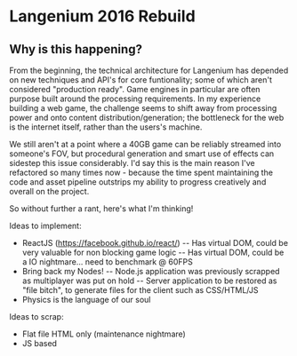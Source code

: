 # Langenium 2016 Rebuild 

## Why is this happening?

From the beginning, the technical architecture for Langenium has depended on new techniques and API's for core funtionality; some of which aren't considered "production ready". Game engines in particular are often purpose built around the processing requirements. In my experience building a web game, the challenge seems to shift away from processing power and onto content distribution/generation; the bottleneck for the web is the internet itself, rather than the users's machine.

We still aren't at a point where a 40GB game can be reliably streamed into someone's FOV, but procedural generation and smart use of effects can sidestep this issue considerably. I'd say this is the main reason I've refactored so many times now - because the time spent maintaining the code and asset pipeline outstrips my ability to progress creatively and overall on the project.

So without further a rant, here's what I'm thinking!

Ideas to implement:
- ReactJS (https://facebook.github.io/react/)
-- Has virtual DOM, could be very valuable for non blocking game logic
-- Has virtual DOM, could be a IO nightmare... need to benchmark @ 60FPS
- Bring back my Nodes!
-- Node.js application was previously scrapped as multiplayer was put on hold
-- Server application to be restored as "file bitch", to generate files for the client such as CSS/HTML/JS
- Physics is the language of our soul

Ideas to scrap:
- Flat file HTML only (maintenance nightmare)
- JS based 